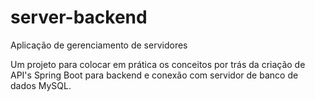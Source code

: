 # server-backend
Aplicação de gerenciamento de servidores

Um projeto para colocar em prática os conceitos por trás da criação de API's Spring Boot para backend e conexão com servidor de banco de dados MySQL.
